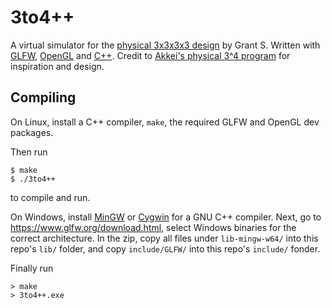 # 3to4++

A virtual simulator for the [physical 3x3x3x3 design](https://hypercubing.xyz/puzzles/physical/3x3x3x3/) by Grant S.
Written with [GLFW](https://www.glfw.org/), [OpenGL](https://www.opengl.org/) and [C++](https://isocpp.org/).
Credit to [Akkei's physical 3^4 program](https://hypercubing.xyz/software/#other) for inspiration and design.

## Compiling

On Linux, install a C++ compiler, `make`, the required GLFW and OpenGL dev packages.

Then run
```
$ make
$ ./3to4++
```
to compile and run.

On Windows, install [MinGW](https://www.mingw-w64.org/) or [Cygwin](https://www.cygwin.com/index.html) for a GNU C++ compiler. Next, go to https://www.glfw.org/download.html, select Windows binaries for the correct architecture. In the zip, copy all files under `lib-mingw-w64/` into this repo's `lib/` folder, and copy `include/GLFW/` into this repo's `include/` fonder.

Finally run
```
> make
> 3to4++.exe
```
